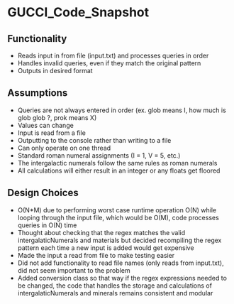 # GUCCI_Code_Snapshot

## Functionality
* Reads input in from file (input.txt) and processes queries in order
* Handles invalid queries, even if they match the original pattern
* Outputs in desired format

## Assumptions
* Queries are not always entered in order (ex. glob means I, how much is glob glob ?, prok means X)
* Values can change
* Input is read from a file
* Outputting to the console rather than writing to a file
* Can only operate on one thread
* Standard roman numeral assignments (I = 1, V = 5, etc.)
* The intergalactic numerals follow the same rules as roman numerals
* All calculations will either result in an integer or any floats get floored

## Design Choices
* O(N*M) due to performing worst case runtime operation O(N) while looping through the input file, which would be O(M), code processes queries in O(N) time
* Thought about checking that the regex matches the valid intergalaticNumerals and materials but decided recompiling the regex pattern each time a new input is added would get expensive
* Made the input a read from file to make testing easier
* Did not add functionality to read file names (only reads from input.txt), did not seem important to the problem
* Added conversion class so that way if the regex expressions needed to be changed, the code that handles the storage and calculations of intergalaticNumerals and minerals remains consistent and modular


